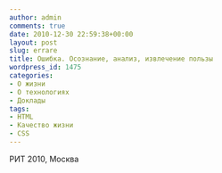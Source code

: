 ```yaml
---
author: admin
comments: true
date: 2010-12-30 22:59:38+00:00
layout: post
slug: errare
title: Ошибка. Осознание, анализ, извлечение пользы
wordpress_id: 1475
categories:
- О жизни
- О технологиях
- Доклады
tags:
- HTML
- Качество жизни
- СSS
---
```




РИТ 2010, Москва
